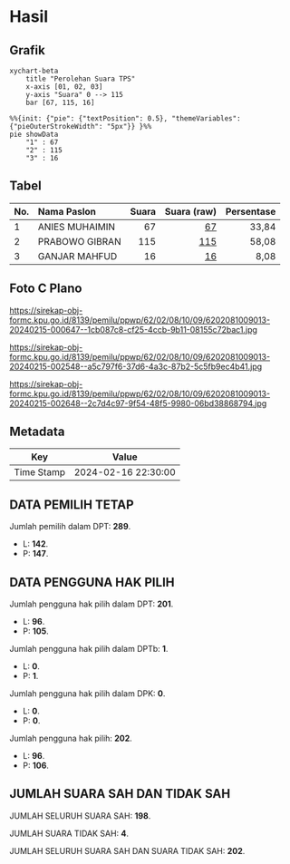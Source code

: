 # Hasil

## Grafik

```mermaid
xychart-beta
    title "Perolehan Suara TPS"
    x-axis [01, 02, 03]
    y-axis "Suara" 0 --> 115
    bar [67, 115, 16]
```

```mermaid
%%{init: {"pie": {"textPosition": 0.5}, "themeVariables": {"pieOuterStrokeWidth": "5px"}} }%%
pie showData
    "1" : 67
    "2" : 115
    "3" : 16
```

## Tabel

| No. | Nama Paslon    | Suara | Suara (raw) | Persentase |
|:--- |:-------------- | -----:| -----------:| ----------:|
| 1   | ANIES MUHAIMIN | 67    | [67][p-1]   | 33,84      |
| 2   | PRABOWO GIBRAN | 115   | [115][p-2]  | 58,08      |
| 3   | GANJAR MAHFUD  | 16    | [16][p-3]   | 8,08       |


[p-1]: https://github.com/gigit-pemilu/pemilu-2024-62-kalimantan-tengah/blob/main/pilpres/hitung-suara/sub/62-kalimantan-tengah/sub/02-kotawaringin-timur/sub/08-mentaya-hilir-selatan/sub/1009-basirih-hilir/sub/013-tps/sub/paslon-1.txt
[p-2]: https://github.com/gigit-pemilu/pemilu-2024-62-kalimantan-tengah/blob/main/pilpres/hitung-suara/sub/62-kalimantan-tengah/sub/02-kotawaringin-timur/sub/08-mentaya-hilir-selatan/sub/1009-basirih-hilir/sub/013-tps/sub/paslon-2.txt
[p-3]: https://github.com/gigit-pemilu/pemilu-2024-62-kalimantan-tengah/blob/main/pilpres/hitung-suara/sub/62-kalimantan-tengah/sub/02-kotawaringin-timur/sub/08-mentaya-hilir-selatan/sub/1009-basirih-hilir/sub/013-tps/sub/paslon-3.txt

## Foto C Plano

https://sirekap-obj-formc.kpu.go.id/8139/pemilu/ppwp/62/02/08/10/09/6202081009013-20240215-000647--1cb087c8-cf25-4ccb-9b11-08155c72bac1.jpg

https://sirekap-obj-formc.kpu.go.id/8139/pemilu/ppwp/62/02/08/10/09/6202081009013-20240215-002548--a5c797f6-37d6-4a3c-87b2-5c5fb9ec4b41.jpg

https://sirekap-obj-formc.kpu.go.id/8139/pemilu/ppwp/62/02/08/10/09/6202081009013-20240215-002648--2c7d4c97-9f54-48f5-9980-06bd38868794.jpg


## Metadata

| Key        | Value               |
| ---------- | ------------------- |
| Time Stamp | 2024-02-16 22:30:00 |


## DATA PEMILIH TETAP

Jumlah pemilih dalam DPT: **289**.
 * L: **142**.
 * P: **147**.

## DATA PENGGUNA HAK PILIH

Jumlah pengguna hak pilih dalam DPT: **201**.
 * L: **96**.
 * P: **105**.

Jumlah pengguna hak pilih dalam DPTb: **1**.
 * L: **0**.
 * P: **1**.

Jumlah pengguna hak pilih dalam DPK: **0**.
 * L: **0**.
 * P: **0**.

Jumlah pengguna hak pilih: **202**.
 * L: **96**.
 * P: **106**.

## JUMLAH SUARA SAH DAN TIDAK SAH

JUMLAH SELURUH SUARA SAH: **198**.

JUMLAH SUARA TIDAK SAH: **4**.

JUMLAH SELURUH SUARA SAH DAN SUARA TIDAK SAH: **202**.


